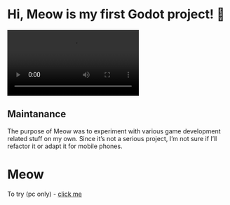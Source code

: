 
# Hi, Meow is my first Godot project! 👋



![App Screenshot](https://github.com/VeeronTen/meow/blob/main/docs/page_video.avi)


## Maintanance

The purpose of Meow was to experiment with various game development related stuff on my own. Since it’s not a serious project, I’m not sure if I’ll refactor it or adapt it for mobile phones.


# Meow

To try (pc only) - [click me](https://veeronten.github.io/meow/)
